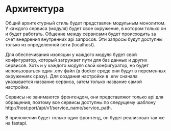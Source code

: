 # Архитектура

Общий архитектурный стиль будет представлен модульным монолитом. У каждого сервиса (модуля) будет свое окружение, в котором только он и будет работать. Общение между сервисами будет происходить за счет внедрения внутренних api запросов. Эти запросы будут доступны только из определенной сети (localhost).

Для обеспечивания изоляции у каждого модуля будет свой конфигуратор, который загружает пути для баз данных и других сервисов. Хоть и у каждого модуля свой конфигуратор, но будет использоваться один .env файл (в docker среде они будут в переменных окружениях сразу). Для создания настройки в .env сначала указывается название сервиса, затем только название самой настройки.

Сервисы не занимаются фронтендом, они представляют только api для обращения, поэтому все сервисы доступны по следущему шаблону http://host:port/api/v1/service_name/service_path.

В приложении будет только один фронтенд, он будет реализован так же на fastapi. 
